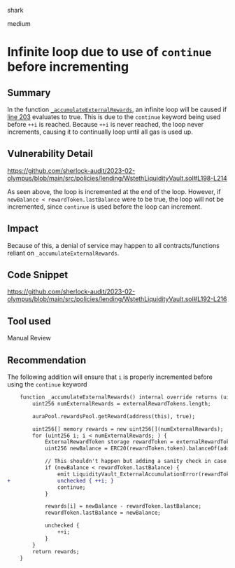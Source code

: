 shark

medium

# Infinite loop due to use of `continue` before incrementing

## Summary
In the function [`_accumulateExternalRewards`](https://github.com/sherlock-audit/2023-02-olympus/blob/main/src/policies/lending/WstethLiquidityVault.sol#L192-L216), an infinite loop will be caused if [line 203](https://github.com/sherlock-audit/2023-02-olympus/blob/main/src/policies/lending/WstethLiquidityVault.sol#L203) evaluates to true. This is due to the `continue` keyword being used before `++i` is reached. Because `++i` is never reached, the loop never increments, causing it to continually loop until all gas is used up.

## Vulnerability Detail

https://github.com/sherlock-audit/2023-02-olympus/blob/main/src/policies/lending/WstethLiquidityVault.sol#L198-L214

As seen above, the loop is incremented at the end of the loop. However, if `newBalance < rewardToken.lastBalance` were to be true, the loop will not be incremented, since `continue` is used before the loop can increment.  

## Impact
Because of this, a denial of service may happen to all contracts/functions reliant on `_accumulateExternalRewards`.


## Code Snippet
https://github.com/sherlock-audit/2023-02-olympus/blob/main/src/policies/lending/WstethLiquidityVault.sol#L192-L216
## Tool used

Manual Review

## Recommendation

The following addition will ensure that `i` is properly incremented before using the `continue` keyword

```diff
    function _accumulateExternalRewards() internal override returns (uint256[] memory) {
        uint256 numExternalRewards = externalRewardTokens.length;

        auraPool.rewardsPool.getReward(address(this), true);

        uint256[] memory rewards = new uint256[](numExternalRewards);
        for (uint256 i; i < numExternalRewards; ) {
            ExternalRewardToken storage rewardToken = externalRewardTokens[i];
            uint256 newBalance = ERC20(rewardToken.token).balanceOf(address(this));

            // This shouldn't happen but adding a sanity check in case
            if (newBalance < rewardToken.lastBalance) {
                emit LiquidityVault_ExternalAccumulationError(rewardToken.token);
+               unchecked { ++i; }
                continue;
            }

            rewards[i] = newBalance - rewardToken.lastBalance;
            rewardToken.lastBalance = newBalance;

            unchecked {
                ++i;
            }
        }
        return rewards;
    }
```

